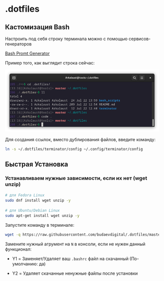 # .dotfiles

## Кастомизация Bash
Настроить под себя строку терминала можно с помощью сервисов-генераторов

[Bash Promt Generator](https://scriptim.github.io/bash-prompt-generator/)

Пример того, как выглядит строка сейчас:

![Bash Promt](_assets/bash.png)

Для создания ссылок, вместо дублирования файлов, введите команду:
```bash
ln -s ~/.dotfiles/terminator/config ~/.config/terminator/config
```

## Быстрая Установка

###  Устанавливаем нужные зависимости, если их нет (wget unzip)

```bash
# для Fedora Linux
sudo dnf install wget unzip -y

# для Ubuntu/Debian Linux
sudo apt-get install wget unzip -y
```


Запустите команду в терминале:

```bash
wget -q https://raw.githubusercontent.com/budaevdigital/.dotfiles/master/install-linux.sh -O - |\ bash -s -- Y1 Y2

```

Замените нужный агрумент на `N` в консоли, если не нужен данный функционал:

- Y1 = Заменяет/Удаляет ваш `.bashrс` файл на скачанный (По-умолчанию: да)

- Y2 = Удаляет скачанные ненужные файлы после установки